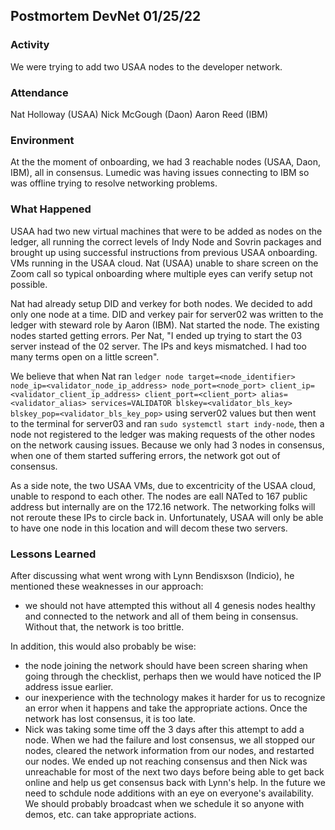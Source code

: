 ## Postmortem DevNet 01/25/22

### Activity

We were trying to add two USAA nodes to the developer network.

### Attendance

Nat Holloway (USAA)
Nick McGough (Daon)
Aaron Reed (IBM)

### Environment

At the the moment of onboarding, we had 3 reachable nodes (USAA, Daon, IBM), all in consensus.  Lumedic was having issues connecting to IBM so was offline trying to resolve networking problems.

### What Happened

USAA had two new virtual machines that were to be added as nodes on the ledger, all running the correct levels of Indy Node and Sovrin packages and brought up using successful instructions from previous USAA onboarding.  VMs running in the USAA cloud.  Nat (USAA) unable to share screen on the Zoom call so typical onboarding where multiple eyes can verify setup not possible.

Nat had already setup DID and verkey for both nodes.  We decided to add only one node at a time.  DID and verkey pair for server02 was written to the ledger with steward role by Aaron (IBM).  Nat started the node.  The existing nodes started getting errors.  Per Nat, "I ended up trying to start the 03 server instead of the 02 server. The IPs and keys mismatched. I had too many terms open on a little screen".

We believe that when Nat ran `ledger node target=<node_identifier> node_ip=<validator_node_ip_address> node_port=<node_port> client_ip=<validator_client_ip_address> client_port=<client_port> alias=<validator_alias> services=VALIDATOR blskey=<validator_bls_key> blskey_pop=<validator_bls_key_pop>` using server02 values but then went to the terminal for server03 and ran `sudo systemctl start indy-node`, then a node not registered to the ledger was making requests of the other nodes on the network causing issues.  Because we only had 3 nodes in consensus, when one of them started suffering errors, the network got out of consensus.

As a side note, the two USAA VMs, due to excentricity of the USAA cloud, unable to respond to each other. The nodes are eall NATed to 167 public address but internally are on the 172.16 network. The networking folks will not reroute these IPs to circle back in. Unfortunately, USAA will only be able to have one node in this location and will decom these two servers.

### Lessons Learned

After discussing what went wrong with Lynn Bendisxson (Indicio), he mentioned these weaknesses in our approach:

* we should not have attempted this without all 4 genesis nodes healthy and connected to the network and all of them being in consensus.  Without that, the network is too brittle.

In addition, this would also probably be wise:

* the node joining the network should have been screen sharing when going through the checklist, perhaps then we would have noticed the IP address issue earlier.
* our inexperience with the technology makes it harder for us to recognize an error when it happens and take the appropriate actions.  Once the network has lost consensus, it is too late.
* Nick was taking some time off the 3 days after this attempt to add a node.  When we had the failure and lost consensus, we all stopped our nodes, cleared the network information from our nodes, and restarted our nodes.  We ended up not reaching consensus and then Nick was unreachable for most of the next two days before being able to get back online and help us get consensus back with Lynn's help.  In the future we need to schdule node additions with an eye on everyone's availability.  We should probably broadcast when we schedule it so anyone with demos, etc. can take appropriate actions.

